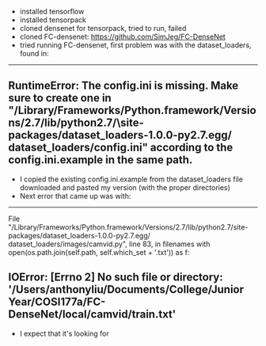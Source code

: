 - installed tensorflow
- installed tensorpack
- cloned densenet for tensorpack, tried to run, failed
- cloned FC-densenet: https://github.com/SimJeg/FC-DenseNet
- tried running FC-densenet, first problem was with the dataset_loaders, found in:
----
RuntimeError: The config.ini is missing. Make sure to create one in "/Library/Frameworks/Python.framework/Versions/2.7/lib/python2.7/\site-packages/dataset_loaders-1.0.0-py2.7.egg/
dataset_loaders/config.ini" according to the config.ini.example in the same path.
----
- I copied the existing config.ini.example from the dataset_loaders file downloaded and pasted my version (with the proper directories)
- Next error that came up was with:
----
File "/Library/Frameworks/Python.framework/Versions/2.7/lib/python2.7/site-packages/dataset_loaders-1.0.0-py2.7.egg/
dataset_loaders/images/camvid.py", line 83, in filenames
    with open(os.path.join(self.path, self.which_set + '.txt')) as f:

IOError: [Errno 2] No such file or directory: '/Users/anthonyliu/Documents/College/Junior Year/COSI177a/FC-DenseNet/local/camvid/train.txt'
----
- I expect that it's looking for

